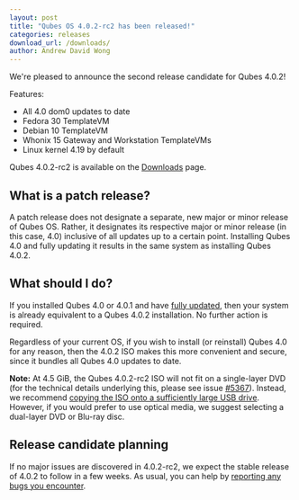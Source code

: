 ```yaml
---
layout: post
title: "Qubes OS 4.0.2-rc2 has been released!"
categories: releases
download_url: /downloads/
author: Andrew David Wong
---
```


We're pleased to announce the second release candidate for Qubes 4.0.2!

Features:
- All 4.0 dom0 updates to date
- Fedora 30 TemplateVM
- Debian 10 TemplateVM
- Whonix 15 Gateway and Workstation TemplateVMs
- Linux kernel 4.19 by default

Qubes 4.0.2-rc2 is available on the [Downloads] page.


What is a patch release?
------------------------

A patch release does not designate a separate, new major or minor release of Qubes OS.
Rather, it designates its respective major or minor release (in this
case, 4.0) inclusive of all updates up to a certain point. Installing
Qubes 4.0 and fully updating it results in the same system as installing
Qubes 4.0.2.


What should I do?
-----------------

If you installed Qubes 4.0 or 4.0.1 and have [fully updated], then
your system is already equivalent to a Qubes 4.0.2 installation. No
further action is required.

Regardless of your current OS, if you wish to install (or reinstall)
Qubes 4.0 for any reason, then the 4.0.2 ISO makes this more convenient
and secure, since it bundles all Qubes 4.0 updates to date.

**Note:** At 4.5 GiB, the Qubes 4.0.2-rc2 ISO will not fit on a single-layer DVD (for the technical details underlying this, please see issue [#5367]).
Instead, we recommend [copying the ISO onto a sufficiently large USB drive][copy-iso].
However, if you would prefer to use optical media, we suggest selecting a dual-layer DVD or Blu-ray disc.


Release candidate planning
--------------------------

If no major issues are discovered in 4.0.2-rc2, we expect the stable
release of 4.0.2 to follow in a few weeks. As usual, you can help by
[reporting any bugs you encounter][reporting-bugs].


[Downloads]: /downloads/
[fully updated]: /doc/updating-qubes-os/
[reporting-bugs]: /doc/issue-tracking/
[#5367]: https://github.com/QubesOS/qubes-issues/issues/5367
[copy-iso]: /doc/installation-guide/#copying-the-iso-onto-the-installation-medium
